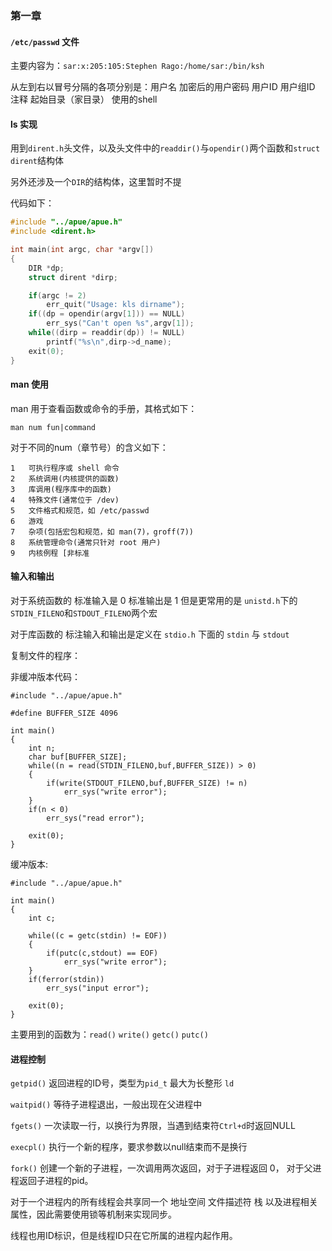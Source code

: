 ### 第一章
#### `/etc/passwd` 文件
主要内容为：`sar:x:205:105:Stephen Rago:/home/sar:/bin/ksh`

从左到右以冒号分隔的各项分别是：用户名 加密后的用户密码 用户ID 用户组ID 注释 起始目录（家目录） 使用的shell

#### ls 实现
用到`dirent.h`头文件，以及头文件中的`readdir()`与`opendir()`两个函数和`struct dirent`结构体

另外还涉及一个`DIR`的结构体，这里暂时不提

代码如下：

``` c
#include "../apue/apue.h"
#include <dirent.h>

int main(int argc, char *argv[])
{
    DIR *dp;
    struct dirent *dirp;

    if(argc != 2)
        err_quit("Usage: kls dirname");
    if((dp = opendir(argv[1])) == NULL)
        err_sys("Can't open %s",argv[1]);
    while((dirp = readdir(dp)) != NULL)
        printf("%s\n",dirp->d_name);
    exit(0);
}
```

#### man 使用
man 用于查看函数或命令的手册，其格式如下：

`man num fun|command`

对于不同的num（章节号）的含义如下：

```
1   可执行程序或 shell 命令
2   系统调用(内核提供的函数)
3   库调用(程序库中的函数)
4   特殊文件(通常位于 /dev)
5   文件格式和规范，如 /etc/passwd
6   游戏
7   杂项(包括宏包和规范，如 man(7)，groff(7))
8   系统管理命令(通常只针对 root 用户)
9   内核例程 [非标准
```

#### 输入和输出
对于系统函数的 标准输入是 0 标准输出是 1 但是更常用的是 `unistd.h`下的`STDIN_FILENO`和`STDOUT_FILENO`两个宏

对于库函数的 标注输入和输出是定义在 `stdio.h` 下面的 `stdin` 与 `stdout`

复制文件的程序：

非缓冲版本代码：

```
#include "../apue/apue.h"

#define BUFFER_SIZE 4096

int main()
{
    int n;
    char buf[BUFFER_SIZE];
    while((n = read(STDIN_FILENO,buf,BUFFER_SIZE)) > 0)
    {
        if(write(STDOUT_FILENO,buf,BUFFER_SIZE) != n)
            err_sys("write error");   
    }
    if(n < 0)
        err_sys("read error");

    exit(0);
}
```

缓冲版本:

```
#include "../apue/apue.h"

int main()
{
    int c;

    while((c = getc(stdin) != EOF))
    {
        if(putc(c,stdout) == EOF)
            err_sys("write error");
    }
    if(ferror(stdin))
        err_sys("input error");

    exit(0);
}

```

主要用到的函数为：`read()` `write()` `getc()` `putc()`

#### 进程控制
`getpid()` 返回进程的ID号，类型为`pid_t` 最大为长整形 `ld`

`waitpid()` 等待子进程退出，一般出现在父进程中

`fgets()` 一次读取一行，以换行为界限，当遇到结束符`Ctrl+d`时返回NULL

`execpl()` 执行一个新的程序，要求参数以null结束而不是换行

`fork()` 创建一个新的子进程，一次调用两次返回，对于子进程返回 0， 对于父进程返回子进程的pid。

对于一个进程内的所有线程会共享同一个 地址空间 文件描述符 栈 以及进程相关属性，因此需要使用锁等机制来实现同步。

线程也用ID标识，但是线程ID只在它所属的进程内起作用。

